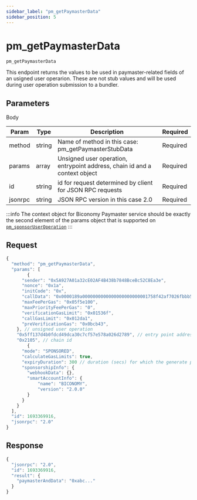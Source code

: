 ```yaml
---
sidebar_label: "pm_getPaymasterData"
sidebar_position: 5
---
```


# pm_getPaymasterData

`pm_getPaymasterData`

This endpoint returns the values to be used in paymaster-related fields of an usigned user operarion. These are not stub values and will be used during user operation submission to a bundler.

## Parameters

Body

| Param   | Type   | Description                                                                | Required |
| ------- | ------ | -------------------------------------------------------------------------- | -------- |
| method  | string | Name of method in this case: pm_getPaymasterStubData                       | Required |
| params  | array  | Unsigned user operation, entrypoint address, chain id and a context object | Required |
| id      | string | id for request determined by client for JSON RPC requests                  | Required |
| jsonrpc | string | JSON RPC version in this case 2.0                                          | Required |

:::info
The context object for Biconomy Paymaster service should be exactly the second element
of the params object that is supported on [`pm_sponsorUserOperation`](https://docs.biconomy.io/Paymaster/api/sponsor-useroperation#1-mode-is-sponsored-)
:::

## Request

```javascript
{
  "method": "pm_getPaymasterData",
  "params": [
        {
      "sender": "0x5A927A01a32cE02AF4B438b7848BceBc52C8Ea3e",
      "nonce": "0x1a",
      "initCode": "0x",
      "callData": "0x0000189a0000000000000000000000001758f42af7026fbbb559dc60ece0de3ef81f665e00000000000000000000000000000000000000000000000000000000000000000000000000000000000000000000000000000000000000000000000000000060000000000000000000000000000000000000000000000000000000000000002440d097c30000000000000000000000005a927a01a32ce02af4b438b7848bcebc52c8ea3e00000000000000000000000000000000000000000000000000000000",
      "maxFeePerGas": "0x05f5e100",
      "maxPriorityFeePerGas": "0",
      "verificationGasLimit": "0x01536f",
      "callGasLimit": "0x012da1",
      "preVerificationGas": "0x0bcb43",
    }, // unsigned user operation
    "0x5ff137d4b0fdcd49dca30c7cf57e578a026d2789", // entry point address
    "0x2105", // chain id
        {
      "mode": "SPONSORED",
      "calculateGasLimits": true,
      "expiryDuration": 300 // duration (secs) for which the generate paymasterAndData will be valid. Default duration is 300 secs.
      "sponsorshipInfo": {
        "webhookData": {},
        "smartAccountInfo": {
            "name": "BICONOMY",
            "version": "2.0.0"
        }
      }
    }
  ],
  "id": 1693369916,
  "jsonrpc": "2.0"
}
```

## Response

```javascript
{
  "jsonrpc": "2.0",
  "id": 1693369916,
  "result": {
    "paymasterAndData": "0xabc..."
  }
}
```
